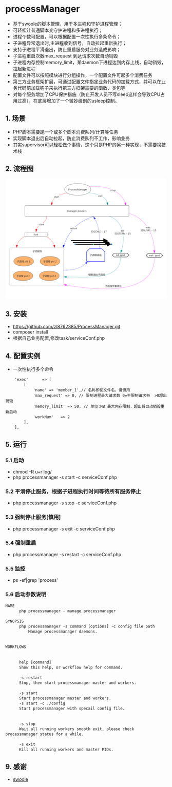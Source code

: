# processManager 


* 基于swoole的脚本管理，用于多进程和守护进程管理；
* 可轻松让普通脚本变守护进程和多进程执行；
* 进程个数可配置，可以根据配置一次性执行多条命令；
* 子进程异常退出时,主进程收到信号，自动拉起重新执行；
* 支持子进程平滑退出，防止重启服务对业务造成影响；
* 子进程重启次数max_request 到达请求次数自动销毁
* 子进程内存控制memory_limit，某daemon下进程达到内存上线，自动销毁，拉起新进程
* 配置文件可以按照模块进行分组操作，一个配置文件可起多个消费任务
* 第三方业务框架扩展，可通过配置文件指定业务代码的加载方式，并可以在业务代码前加载钩子来执行第三方框架需要的函数、类包等
* 对每个服务增加了CPU保护措施（防止开发人员不写sleep这样会导致CPU占用过高），在底层增加了一个微妙级别的usleep控制。



## 1. 场景

* PHP脚本需要跑一个或多个脚本消费队列/计算等任务
* 实现脚本退出后自动拉起，防止消费队列不工作，影响业务
* 其实supervisor可以轻松做个事情，这个只是PHP的另一种实现，不需要换技术栈

## 2. 流程图
![流程图](process.png)


## 3. 安装
* https://github.com/zl8762385/ProcessManager.git
* composer install
* 根据自己业务配置,修改task/serviceConf.php


## 4. 配置实例
* 一次性执行多个命令
```
    'exec'      => [
        [
            'name' => 'member_1',// 名称即使文件名，请慎用
            'max_request' => 0, // 限制进程最大请求数 0=不限制请求书  >0超出销毁
            'memory_limit' => 50, // 单位:MB 最大内存限制，超出将自动销毁重新启动
            'workNum'   => 2
        ],
    ],
```
## 5. 运行

### 5.1 启动
* chmod -R u+r log/
* php processmanager -s start -c serviceConf.php
### 5.2 平滑停止服务，根据子进程执行时间等待所有服务停止
* php processmanager -s stop -c serviceConf.php
### 5.3 强制停止服务[慎用]
* php processmanager -s exit -c serviceConf.php
### 5.4 强制重启
* php processmanager -s restart -c serviceConf.php
### 5.5 监控
* ps -ef|grep 'process'

### 5.6 启动参数说明
```
NAME
      php processmanager - manage processmanager 

SYNOPSIS
      php processmanager -s command [options] -c config file path
          Manage processmanager daemons.


WORKFLOWS


      help [command]
      Show this help, or workflow help for command.

      -s restart
      Stop, then start processmanager master and workers.

      -s start 
      Start processmanager master and workers.
      -s start -c ./config
      Start processmanager with specail config file.


      -s stop
      Wait all running workers smooth exit, please check processmanager status for a while.

      -s exit
      Kill all running workers and master PIDs.

```

## 9. 感谢

* [swoole](http://www.swoole.com/)



